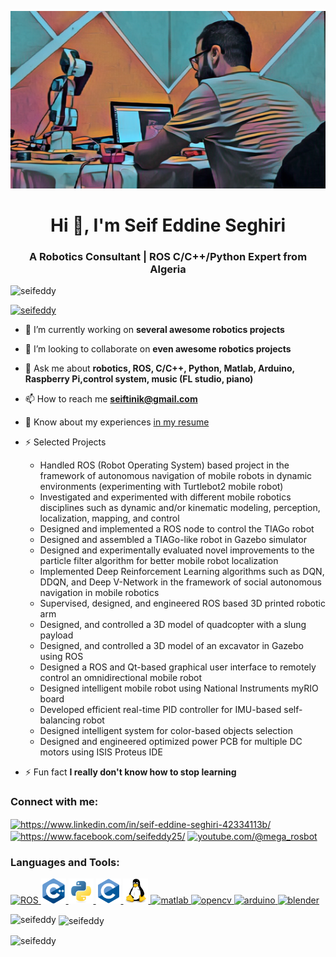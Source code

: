 <!-- ![A welcome picture.](https://github.com/seifEddy/seifEddy/blob/main/welcome.png)
<p style="background-image: url('https://github.com/seifEddy/seifEddy/blob/main/welcome.png');"> -->
<p align="center"> <img src="https://github.com/seifEddy/seifEddy/blob/main/welcome2.png" alt="background" width="600"/> </p>
<h1 align="center">Hi 👋, I'm Seif Eddine Seghiri</h1>
<h3 align="center">A Robotics Consultant | ROS C/C++/Python Expert from Algeria</h3>

<p align="left"> <img src="https://komarev.com/ghpvc/?username=seifeddy&label=Profile%20views&color=0e75b6&style=flat" alt="seifeddy" /> </p>

<p align="left"> <a href="https://github.com/ryo-ma/github-profile-trophy"><img src="https://github-profile-trophy.vercel.app/?username=seifeddy" alt="seifeddy" /></a> </p>

- 🔭 I’m currently working on **several awesome robotics projects**

- 👯 I’m looking to collaborate on **even awesome robotics projects**

- 💬 Ask me about **robotics, ROS, C/C++, Python, Matlab, Arduino, Raspberry Pi,control system, music (FL studio, piano)**

- 📫 How to reach me **seiftinik@gmail.com**

- 📄 Know about my experiences [in my resume](https://drive.google.com/file/d/1UL9E1p-0TCwpDfeMWwjahK5n3utd-Xxm/view?usp=sharing)

- ⚡ Selected Projects <br>
    - Handled ROS (Robot Operating System) based project in the framework of autonomous navigation of mobile robots
in dynamic environments (experimenting with Turtlebot2 mobile robot)<br>
    - Investigated and experimented with different mobile robotics disciplines such as dynamic and/or kinematic
modeling, perception, localization, mapping, and control<br>
    - Designed and implemented a ROS node to control the TIAGo robot<br>
    - Designed and assembled a TIAGo-like robot in Gazebo simulator<br>
    - Designed and experimentally evaluated novel improvements to the particle filter algorithm for better mobile robot
localization<br>
    - Implemented Deep Reinforcement Learning algorithms such as DQN, DDQN, and Deep V-Network in the
framework of social autonomous navigation in mobile robotics<br>
    - Supervised, designed, and engineered ROS based 3D printed robotic arm<br>
    - Designed, and controlled a 3D model of quadcopter with a slung payload<br>
    - Designed, and controlled a 3D model of an excavator in Gazebo using ROS<br>
    - Designed a ROS and Qt-based graphical user interface to remotely control an omnidirectional mobile robot<br>
    - Designed intelligent mobile robot using National Instruments myRIO board<br>
    - Developed efficient real-time PID controller for IMU-based self-balancing robot<br>
    - Designed intelligent system for color-based objects selection<br>
    - Designed and engineered optimized power PCB for multiple DC motors using ISIS Proteus IDE<br>

- ⚡ Fun fact **I really don't know how to stop learning**

<h3 align="left">Connect with me:</h3>
<p align="left">
<a href="https://linkedin.com/in/https://www.linkedin.com/in/seif-eddine-seghiri-42334113b/" target="blank"><img align="center" src="https://raw.githubusercontent.com/rahuldkjain/github-profile-readme-generator/master/src/images/icons/Social/linked-in-alt.svg" alt="https://www.linkedin.com/in/seif-eddine-seghiri-42334113b/" height="30" width="40" /></a>
<a href="https://fb.com/https://www.facebook.com/seifeddy25/" target="blank"><img align="center" src="https://raw.githubusercontent.com/rahuldkjain/github-profile-readme-generator/master/src/images/icons/Social/facebook.svg" alt="https://www.facebook.com/seifeddy25/" height="30" width="40" /></a>
<a href="https://www.youtube.com/c/youtube.com/@mega_rosbot" target="blank"><img align="center" src="https://raw.githubusercontent.com/rahuldkjain/github-profile-readme-generator/master/src/images/icons/Social/youtube.svg" alt="youtube.com/@mega_rosbot" height="30" width="40" /></a>
</p>

<h3 align="left">Languages and Tools:</h3>
<p align="left"> <a href="https://ros.org/" target="_blank" rel="noreferrer"> <img src="https://github.com/ros-infrastructure/artwork/blob/master/ros_logo.svg" alt="ROS" width="40" height="40"/> </a> <a href="https://www.w3schools.com/cpp/" target="_blank" rel="noreferrer"> <img src="https://raw.githubusercontent.com/devicons/devicon/master/icons/cplusplus/cplusplus-original.svg" alt="cplusplus" width="40" height="40"/> </a> <a href="https://www.python.org" target="_blank" rel="noreferrer"> <img src="https://raw.githubusercontent.com/devicons/devicon/master/icons/python/python-original.svg" alt="python" width="40" height="40"/> </a> <a href="https://www.cprogramming.com/" target="_blank" rel="noreferrer"> <img src="https://raw.githubusercontent.com/devicons/devicon/master/icons/c/c-original.svg" alt="c" width="40" height="40"/> </a> <a href="https://www.linux.org/" target="_blank" rel="noreferrer"> <img src="https://raw.githubusercontent.com/devicons/devicon/master/icons/linux/linux-original.svg" alt="linux" width="40" height="40"/> </a> <a href="https://www.mathworks.com/" target="_blank" rel="noreferrer"> <img src="https://upload.wikimedia.org/wikipedia/commons/2/21/Matlab_Logo.png" alt="matlab" width="40" height="40"/> </a> <a href="https://opencv.org/" target="_blank" rel="noreferrer"> <img src="https://www.vectorlogo.zone/logos/opencv/opencv-icon.svg" alt="opencv" width="40" height="40"/> </a>  <a href="https://www.arduino.cc/" target="_blank" rel="noreferrer"> <img src="https://cdn.worldvectorlogo.com/logos/arduino-1.svg" alt="arduino" width="40" height="40"/> </a> <a href="https://www.blender.org/" target="_blank" rel="noreferrer"> <img src="https://download.blender.org/branding/community/blender_community_badge_white.svg" alt="blender" width="40" height="40"/> </a> </p>

<p><img align="left" src="https://github-readme-stats.vercel.app/api/top-langs?username=seifeddy&show_icons=true&locale=en&layout=compact" alt="seifeddy" /></p>

<p>&nbsp;<img align="center" src="https://github-readme-stats.vercel.app/api?username=seifeddy&show_icons=true&locale=en" alt="seifeddy" /></p>

<p><img align="center" src="https://github-readme-streak-stats.herokuapp.com/?user=seifeddy&" alt="seifeddy" /></p>
